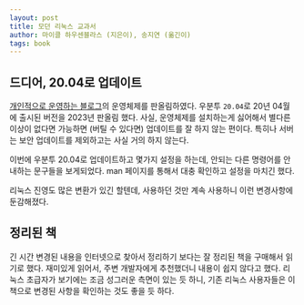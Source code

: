 ```yaml
---
layout: post
title: 모던 리눅스 교과서 
author: 마이클 하우센블라스 (지은이), 송지연 (옮긴이)
tags: book
---
```


## 드디어, 20.04로 업데이트

[개인적으로 운영하는 블로그](https://www.sangkon.com)의 운영체제를 판올림하였다. 우분투 `20.04`로 20년 04월에 출시된 버전을 2023년 판올림 했다. 사실, 운영체제를 설치하는게 싫어해서 별다른 이상이 없다면 가능하면 (버틸 수 있다면) 업데이트를 잘 하지 않는 편이다. 특히나 서버는 보안 업데이트를 제외하고는 사실 거의 하지 않는다.

이번에 우분투 20.04로 업데이트하고 몇가지 설정을 하는데, 안되는 다른 명령어를 안내하는 문구들을 보게되었다. man 페이지를 통해서 대충 확인하고 설정을 마치긴 했다. 

리눅스 진영도 많은 변환가 있긴 할텐데, 사용하던 것만 계속 사용하니 이런 변경사항에 둔감해졌다.

## 정리된 책

긴 시간 변경된 내용을 인터넷으로 찾아서 정리하기 보다는 잘 정리된 책을 구매해서 읽기로 했다. 재미있게 읽어서, 주변 개발자에게 추천했더니 내용이 쉽지 않다고 했다. 리눅스 초급자가 보기에는 조금 성그러운 측면이 있는 듯 하니, 기존 리눅스 사용자들은 이 책으로 변경된 사항을 확인하는 것도 좋을 듯 하다.
